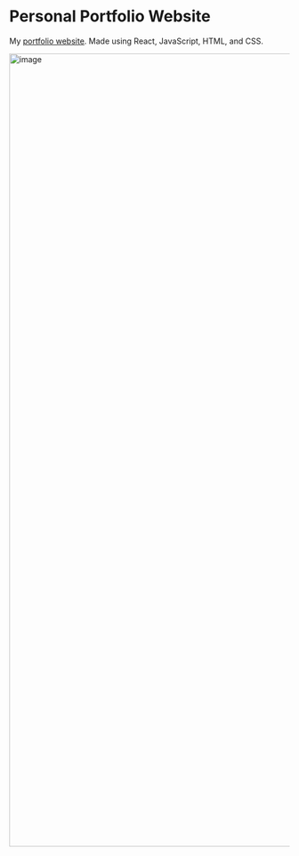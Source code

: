 # Personal Portfolio Website

My [portfolio website](https://marvin-deng.netlify.app/). Made using React, JavaScript, HTML, and CSS. 

<img width="1426" alt="image" src="https://github.com/Marvin-Deng/Personal-Portfolio/assets/52214624/e9529eac-8c1c-4f3a-802d-089624406b7b">
